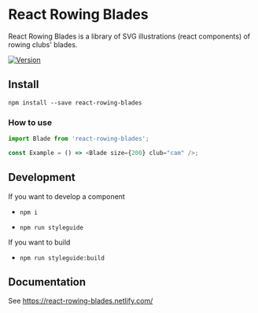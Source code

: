 # React Rowing Blades

React Rowing Blades is a library of SVG illustrations (react components) of rowing clubs' blades.

[![Version](https://img.shields.io/npm/v/react-rowing-blades.svg?style=flat-square)](https://www.npmjs.com/package/react-rowing-blades)

## Install

`npm install --save react-rowing-blades`

### How to use

```javascript
import Blade from 'react-rowing-blades';

const Example = () => <Blade size={200} club="cam" />;
```

## Development

If you want to develop a component

- `npm i`

- `npm run styleguide`

If you want to build

- `npm run styleguide:build`

## Documentation

See https://react-rowing-blades.netlify.com/
